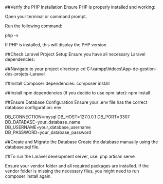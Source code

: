 ##Verify the PHP Installation
Ensure PHP is properly installed and working:

Open your terminal or command prompt.

Run the following command:

php -v

If PHP is installed, this will display the PHP version.

##Check Laravel Project Setup
Ensure you have all necessary Laravel dependencies:

##Navigate to your project directory:
cd C:\xampp\htdocs\App-de-gestion-des-projets-Laravel

##Install Composer dependencies:
composer install

##Install npm dependencies (if you decide to use npm later):
npm install


##Ensure Database Configuration
Ensure your .env file has the correct database configuration:
env

DB_CONNECTION=mysql
DB_HOST=127.0.0.1
DB_PORT=3307
DB_DATABASE=your_database_name
DB_USERNAME=your_database_username
DB_PASSWORD=your_database_password


##Create and Migrate the Database
Create the database manually using the database.sql file.


##To run the Laravel development server, use:
php artisan serve

Ensure your vendor folder and all required packages are installed. If the vendor folder is missing the necessary files, you might need to run composer install again.
